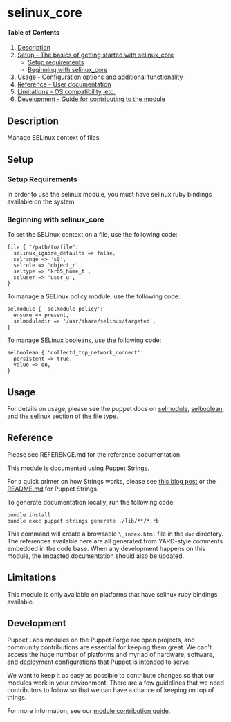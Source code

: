 
# selinux_core

#### Table of Contents

1. [Description](#description)
2. [Setup - The basics of getting started with selinux_core](#setup)
    * [Setup requirements](#setup-requirements)
    * [Beginning with selinux_core](#beginning-with-selinux_core)
3. [Usage - Configuration options and additional functionality](#usage)
4. [Reference - User documentation](#reference)
5. [Limitations - OS compatibility, etc.](#limitations)
6. [Development - Guide for contributing to the module](#development)

## Description

Manage SELinux context of files.

## Setup

### Setup Requirements

In order to use the selinux module, you must have selinux ruby bindings available on the system.

### Beginning with selinux_core

To set the SELinux context on a file, use the following code:
```
file { "/path/to/file":
  selinux_ignore_defaults => false,
  selrange => 's0',
  selrole => 'object_r',
  seltype => 'krb5_home_t',
  seluser => 'user_u',
}
```

To manage a SELinux policy module, use the following code:
```
selmodule { 'selmodule_policy':
  ensure => present,
  selmoduledir => '/usr/share/selinux/targeted',
}
```

To manage SELinux booleans, use the following code:
```
selboolean { 'collectd_tcp_network_connect':
  persistent => true,
  value => on,
}
```

## Usage

For details on usage, please see the puppet docs on [selmodule](https://puppet.com/docs/puppet/latest/types/selmodule.html), [selboolean](https://puppet.com/docs/puppet/latest/types/selboolean.html), and [the selinux section of the file type](https://puppet.com/docs/puppet/latest/types/file.html#file-attribute-selinux_ignore_defaults).

## Reference

Please see REFERENCE.md for the reference documentation.

This module is documented using Puppet Strings.

For a quick primer on how Strings works, please see [this blog post](https://puppet.com/blog/using-puppet-strings-generate-great-documentation-puppet-modules) or the [README.md](https://github.com/puppetlabs/puppet-strings/blob/master/README.md) for Puppet Strings.

To generate documentation locally, run the following code:
```
bundle install
bundle exec puppet strings generate ./lib/**/*.rb
```
This command will create a browsable `\_index.html` file in the `doc` directory. The references available here are all generated from YARD-style comments embedded in the code base. When any development happens on this module, the impacted documentation should also be updated.

## Limitations

This module is only available on platforms that have selinux ruby bindings available.

## Development

Puppet Labs modules on the Puppet Forge are open projects, and community contributions are essential for keeping them great. We can't access the huge number of platforms and myriad of hardware, software, and deployment configurations that Puppet is intended to serve.

We want to keep it as easy as possible to contribute changes so that our modules work in your environment. There are a few guidelines that we need contributors to follow so that we can have a chance of keeping on top of things.

For more information, see our [module contribution guide](https://docs.puppetlabs.com/forge/contributing.html).
